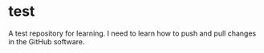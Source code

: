 # test
A test repository for learning.
I need to learn how to push and pull changes in the GitHub software.

